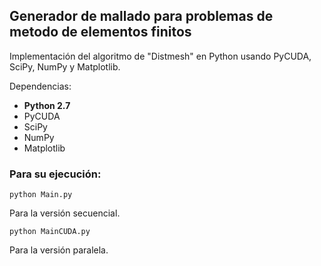 ## **Generador de mallado para problemas de metodo de elementos finitos**

Implementación del algoritmo de "Distmesh" en Python usando PyCUDA, SciPy, NumPy y Matplotlib.

Dependencias:

- **Python 2.7** 
- PyCUDA 
- SciPy
- NumPy
- Matplotlib

### Para su ejecución: 
~~~
python Main.py
~~~
Para la versión secuencial.

~~~
python MainCUDA.py
~~~
Para la versión paralela.
